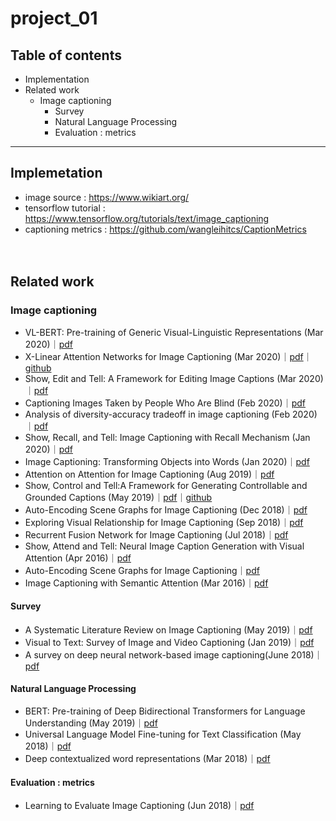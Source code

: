 # project_01

## Table of contents

- Implementation
- Related work
  - Image captioning
    - Survey
    - Natural Language Processing
    - Evaluation : metrics

    
---


## Implemetation
- image source : https://www.wikiart.org/
- tensorflow tutorial : https://www.tensorflow.org/tutorials/text/image_captioning
- captioning metrics : https://github.com/wangleihitcs/CaptionMetrics
<br><br><br>

## Related work

### Image captioning

- VL-BERT: Pre-training of Generic Visual-Linguistic Representations (Mar 2020)｜[pdf](https://openreview.net/forum?id=SygXPaEYvH)
- X-Linear Attention Networks for Image Captioning (Mar 2020)｜[pdf](https://arxiv.org/abs/2003.14080)｜[github](https://github.com/Panda-Peter/image-captioning)
- Show, Edit and Tell: A Framework for Editing Image Captions (Mar 2020)｜[pdf](https://arxiv.org/abs/2003.03107)
- Captioning Images Taken by People Who Are Blind (Feb 2020)｜[pdf](https://arxiv.org/abs/2002.08565)
- Analysis of diversity-accuracy tradeoff in image captioning (Feb 2020)｜[pdf](https://arxiv.org/abs/2002.11848)
- Show, Recall, and Tell: Image Captioning with Recall Mechanism (Jan 2020)｜[pdf](https://arxiv.org/abs/2001.05876)
- Image Captioning: Transforming Objects into Words (Jan 2020)｜[pdf](https://arxiv.org/abs/1906.05963)
- Attention on Attention for Image Captioning (Aug 2019)｜[pdf](https://arxiv.org/abs/1908.06954)
- Show, Control and Tell:A Framework for Generating Controllable and Grounded Captions (May 2019)｜[pdf](https://arxiv.org/pdf/1811.10652.pdf)｜[github](https://github.com/aimagelab/show-control-and-tell)
- Auto-Encoding Scene Graphs for Image Captioning (Dec 2018)｜[pdf](https://arxiv.org/abs/1812.02378)
- Exploring Visual Relationship for Image Captioning (Sep 2018)｜[pdf](https://arxiv.org/abs/1809.07041)
- Recurrent Fusion Network for Image Captioning (Jul 2018)｜[pdf](https://arxiv.org/abs/1807.09986)
- Show, Attend and Tell: Neural Image Caption Generation with Visual Attention (Apr 2016)｜[pdf](https://arxiv.org/abs/1502.03044)
- Auto-Encoding Scene Graphs for Image Captioning｜[pdf](https://arxiv.org/abs/1812.02378)
- Image Captioning with Semantic Attention (Mar 2016)｜[pdf](https://arxiv.org/abs/1603.03925)

#### Survey

- A Systematic Literature Review on Image Captioning (May 2019)｜[pdf](https://www.mdpi.com/2076-3417/9/10/2024)
- Visual to Text: Survey of Image and Video Captioning (Jan 2019)｜[pdf](https://www.researchgate.net/publication/330708929_Visual_to_Text_Survey_of_Image_and_Video_Captioning)
- A survey on deep neural network-based image captioning(June 2018)｜[pdf](https://link.springer.com/article/10.1007/s00371-018-1566-y)


#### Natural Language Processing

- BERT: Pre-training of Deep Bidirectional Transformers for Language Understanding (May 2019)｜[pdf](https://arxiv.org/abs/1810.04805)
- Universal Language Model Fine-tuning for Text Classification (May 2018)｜[pdf](https://arxiv.org/abs/1801.06146v5)
- Deep contextualized word representations (Mar 2018)｜[pdf](https://arxiv.org/abs/1802.05365v2)

#### Evaluation : metrics

- Learning to Evaluate Image Captioning (Jun 2018)｜[pdf](https://arxiv.org/abs/1806.06422)
